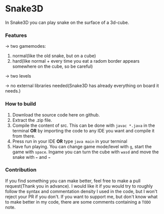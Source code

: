 # Snake3D
In Snake3D you can play snake on the surface of a 3d-cube.

### Features
→ two gamemodes:
1. normal(like the old snake, but on a cube)
2. hard(like normal + every time you eat a radom border appears somewhere on the cube, so be careful)

→ two levels

→ no external libraries needed(Snake3D has already everything on board it needs.)

### How to build
1. Download the source code here on github.
2. Extract the .zip file.
3. Compile the content of src. This can be done with `javac *.java` in the terminal **OR** by importing the code to any IDE you want and compile it from there.
4. Press run in your IDE **OR** type `java main` in your terminal
5. Have fun playing. You can change game mode/level with `g`, start the game with `space`. Ingame you can turn the cube with `wasd` and move the snake with `←` and `→`

### Contribution
If you find something you can make better, feel free to make a pull request(Thank you in advance). I would like it if you would try to roughly follow the syntax and commentation density I used in the code, but I won't reject your PR if you don't.
If you want to support me, but don't know what to make better in my code, there are some comments containing a `TODO` note.
